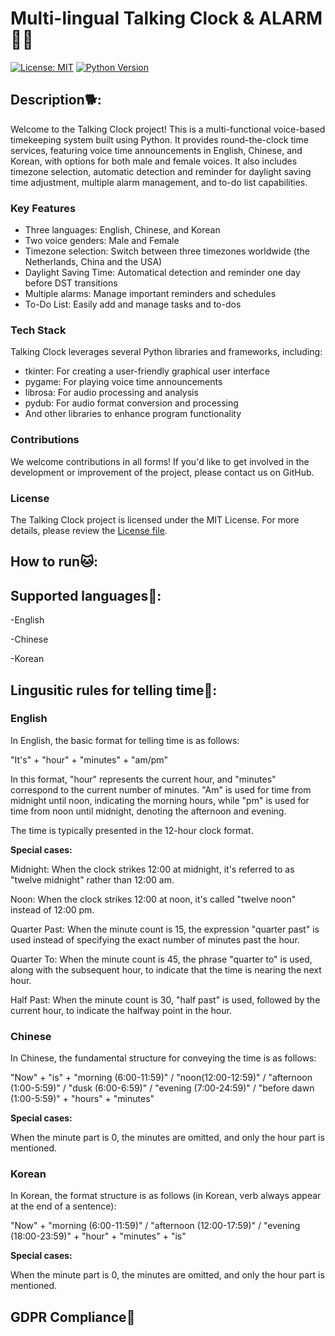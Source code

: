 # Multi-lingual Talking Clock & ALARM🐣🐻
[![License: MIT](https://img.shields.io/badge/License-MIT-yellow.svg)](https://opensource.org/licenses/MIT)
[![Python Version](https://img.shields.io/badge/Python-3.8%2B-blue.svg)](https://www.python.org/downloads/release/python-31013/)
## Description🐕:

Welcome to the Talking Clock project! This is a multi-functional voice-based timekeeping system built using Python. It provides round-the-clock time services, featuring voice time announcements in English, Chinese, and Korean, with options for both male and female voices. It also includes timezone selection, automatic detection and reminder for daylight saving time adjustment, multiple alarm management, and to-do list capabilities.

### Key Features
- Three languages: English, Chinese, and Korean
- Two voice genders: Male and Female
- Timezone selection: Switch between three timezones worldwide (the Netherlands, China and the USA)
- Daylight Saving Time: Automatical detection and reminder one day before DST transitions
- Multiple alarms: Manage important reminders and schedules
- To-Do List: Easily add and manage tasks and to-dos

### Tech Stack
Talking Clock leverages several Python libraries and frameworks, including:
- tkinter: For creating a user-friendly graphical user interface
- pygame: For playing voice time announcements
- librosa: For audio processing and analysis
- pydub: For audio format conversion and processing
- And other libraries to enhance program functionality

### Contributions
We welcome contributions in all forms! If you'd like to get involved in the development or improvement of the project, please contact us on GitHub.

### License
The Talking Clock project is licensed under the MIT License. For more details, please review the [License file](https://github.com/CantaoSu/Talking_Clock/blob/main/LICENSE).


## How to run🐱:

## Supported languages🐇:
-English

-Chinese

-Korean

## Lingusitic rules for telling time🐹:
### English
In English, the basic format for telling time is as follows:

"It's" + "hour" + "minutes" + "am/pm"

In this format, "hour" represents the current hour, and "minutes" correspond to the current number of minutes. "Am" is used for time from midnight until noon, indicating the morning hours, while "pm" is used for time from noon until midnight, denoting the afternoon and evening.

The time is typically presented in the 12-hour clock format.


**Special cases:**

Midnight: When the clock strikes 12:00 at midnight, it's referred to as "twelve midnight" rather than 12:00 am.

Noon: When the clock strikes 12:00 at noon, it's called "twelve noon" instead of 12:00 pm.

Quarter Past: When the minute count is 15, the expression "quarter past" is used instead of specifying the exact number of minutes past the hour.

Quarter To: When the minute count is 45, the phrase "quarter to" is used, along with the subsequent hour, to indicate that the time is nearing the next hour.

Half Past: When the minute count is 30, "half past" is used, followed by the current hour, to indicate the halfway point in the hour.

### Chinese
In Chinese, the fundamental structure for conveying the time is as follows:

"Now" + "is" + "morning (6:00-11:59)" / "noon(12:00-12:59)" / "afternoon (1:00-5:59)" / "dusk (6:00-6:59)" / "evening (7:00-24:59)" / "before dawn (1:00-5:59)" + "hours" + "minutes"


**Special cases:**

When the minute part is 0, the minutes are omitted, and only the hour part is mentioned.


### Korean
In Korean, the format structure is as follows (in Korean, verb always appear at the end of a sentence):

"Now" + "morning (6:00-11:59)" / "afternoon (12:00-17:59)" / "evening (18:00-23:59)" + "hour" + "minutes" + "is"


**Special cases:**

When the minute part is 0, the minutes are omitted, and only the hour part is mentioned.

## GDPR Compliance🐳

